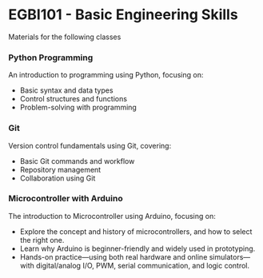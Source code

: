 # EGBI101 - Basic Engineering Skills

Materials for the following classes

### Python Programming

An introduction to programming using Python, focusing on:

- Basic syntax and data types
- Control structures and functions
- Problem-solving with programming

### Git

Version control fundamentals using Git, covering:

- Basic Git commands and workflow
- Repository management
- Collaboration using Git

### Microcontroller with Arduino

The introduction to Microcontroller using Arduino, focusing on:

- Explore the concept and history of microcontrollers, and how to select the right one.  
- Learn why Arduino is beginner-friendly and widely used in prototyping.  
- Hands-on practice—using both real hardware and online simulators—with digital/analog I/O, PWM, serial communication, and logic control.
